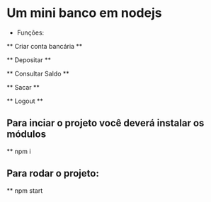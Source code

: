 # Um mini banco em nodejs

- Funções: 

** Criar conta bancária **

** Depositar **

** Consultar Saldo **

** Sacar **

** Logout **



## Para inciar o projeto você deverá instalar os módulos

** npm i

## Para rodar o projeto:

** npm start
 
